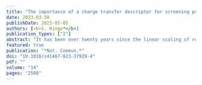```yaml
---
title: "The importance of a charge transfer descriptor for screening potential CO<sub>2</sub> reduction electrocatalysts"
date: 2023-03-30
publishDate: 2023-05-05
authors: [<b>S. Ringe*</b>]
publication_types: ["2"]
abstract: "It has been over twenty years since the linear scaling of reaction intermediate adsorption energies started to coin the fields of heterogeneous and electrocatalysis as a blessing and a curse at the same time. It has established the possibility to construct activity volcano plots as a function of a single or two readily accessible adsorption energies as descriptors, but also limited the maximal catalytic conversion rate. In this work, it is found that these established adsorption energy-based descriptor spaces are not applicable to electrochemistry, because they are lacking an important additional dimension, the potential of zero charge. This extra dimension arises from the interaction of the electric double layer with reaction intermediates which does not scale with adsorption energies. At the example of the electrochemical reduction of CO2 it is shown that the addition of this descriptor breaks the scaling relations, opening up a huge chemical space that is readily accessible via potential of zero charge-based material design. The potential of zero charge also explains product selectivity trends of electrochemical CO2 reduction in close agreement with reported experimental data highlighting its importance for electrocatalyst design."
featured: true
publication: "*Nat. Commun.*"
doi: "10.1038/s41467-023-37929-4"
pdf: ""
volume: "14"
pages: "2598"
---
```


